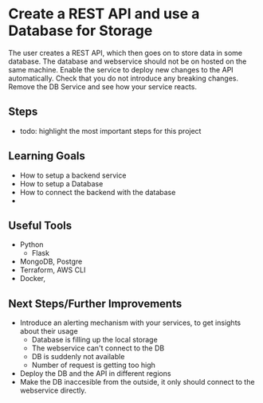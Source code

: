 # Create a REST API and use a Database for Storage

The user creates a REST API, which then goes on to store data in some database. The database and webservice should not be on hosted on the same machine. Enable the service to deploy new changes to the API automatically. Check that you do not introduce any breaking changes. Remove the DB Service and see how your service reacts.

## Steps

- todo: highlight the most important steps for this project

## Learning Goals

- How to setup a backend service
- How to setup a Database
- How to connect the backend with the database
- 

## Useful Tools

- Python
  - Flask
- MongoDB, Postgre
- Terraform, AWS CLI 
- Docker, 

## Next Steps/Further Improvements

- Introduce an alerting mechanism with your services, to get insights about their usage
  - Database is filling up the local storage
  - The webservice can't connect to the DB
  - DB is suddenly not available
  - Number of request is getting too high
- Deploy the DB and the API in different regions
- Make the DB inaccesible from the outside, it only should connect to the webservice directly.
  